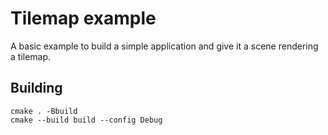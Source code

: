# Tilemap example

A basic example to build a simple application and give it a scene rendering a tilemap.

## Building

```
cmake . -Bbuild
cmake --build build --config Debug
```